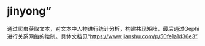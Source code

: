 # jinyong”
通过爬虫获取文本，对文本中人物进行统计分析，构建共现矩阵，最后通过Gephi进行关系网络的绘制。具体文档见“https://www.jianshu.com/p/50fe1a1d36e3”
